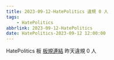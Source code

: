 ```yaml
---
title: 2023-09-12-HatePolitics 違規 0 人
tags:
    - HatePolitics
abbrlink: 2023-09-12-HatePolitics
date: HatePolitics-2023-09-12 12:00:00
---
```

HatePolitics 板 [板規連結](https://www.ptt.cc/bbs/HatePolitics/M.1617115262.A.D60.html)
昨天違規 0 人
